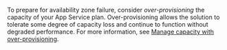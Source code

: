 To prepare for availability zone failure, consider *over-provisioning* the capacity of your App Service plan. Over-provisioning allows the solution to tolerate some degree of capacity loss and continue to function without degraded performance. For more information, see [Manage capacity with over-provisioning](./concept-redundancy-replication-backup.md#manage-capacity-with-over-provisioning).